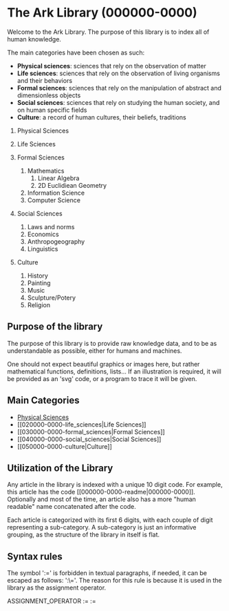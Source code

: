 # The Ark Library (000000-0000)

Welcome to the Ark Library.
The purpose of this library is to index all of human knowledge.

The main categories have been chosen as such:

- **Physical sciences**: sciences that rely on the observation of matter
- **Life sciences**: sciences that rely on the observation of living organisms and their behaviors
- **Formal sciences**: sciences that rely on the manipulation of abstract and dimensionless objects
- **Social sciences**: sciences that rely on studying the human society, and on human specific fields
- **Culture**: a record of human cultures, their beliefs, traditions

1. Physical Sciences
	
2. Life Sciences
3. Formal Sciences
	1. Mathematics
		1. Linear Algebra
		2. 2D Euclidiean Geometry
	3. Information Science
	4. Computer Science
4. Social Sciences
	1. Laws and norms
	2. Economics
	3. Anthropogeography
	4. Linguistics
5. Culture
	1. History
	2. Painting
	3. Music
	4. Sculpture/Potery
	5. Religion

## Purpose of the library

The purpose of this library is to provide raw knowledge data, and to be as understandable as possible, either for humans and machines.

One should not expect beautiful graphics or images here, but rather mathematical functions, definitions, lists...
If an illustration is required, it will be provided as an 'svg' code, or a program to trace it will be given.

## Main Categories

- [Physical Sciences](010000-0000-physical_sciences.md)
- [[020000-0000-life_sciences|Life Sciences]]
- [[030000-0000-formal_sciences|Formal Sciences]]
- [[040000-0000-social_sciences|Social Sciences]]
- [[050000-0000-culture|Culture]]

## Utilization of the Library

Any article in the library is indexed with a unique 10 digit code.
For example, this article has the code [[000000-0000-readme|000000-0000]].
Optionally and most of the time, an article also has a more "human readable" name concatenated after the code.

Each article is categorized with its first 6 digits, with each couple of digit representing a sub-category.
A sub-category is just an informative grouping, as the structure of the library in itself is flat.

## Syntax rules

The symbol ':\=' is forbidden in textual paragraphs, if needed, it can be escaped as follows: ':\\='. The reason for this rule is because it is used in the library as the assignment operator.

ASSIGNMENT_OPERATOR := :=